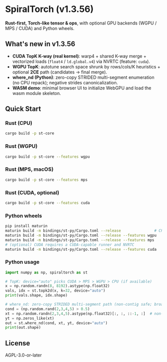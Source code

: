 # SpiralTorch (v1.3.56)

**Rust-first, Torch-like tensor & ops**, with optional GPU backends (WGPU / MPS / CUDA) and Python wheels.

## What's new in v1.3.56
- **CUDA TopK K-way (real kernel)**: warp4 + shared K-way merge + vectorized loads (`float4` / `ld.global.v4`) via NVRTC (feature: `cuda`).
- **WGPU TopK**: autotune search space shrunk by rows/cols/K heuristics + optional **2CE** path (candidates → final merge).
- **where_nd (Python)**: zero-copy STRIDED multi-segment enumeration (no CPU repack); negative strides canonicalization.
- **WASM demo**: minimal browser UI to initialize WebGPU and load the wasm module skeleton.

## Quick Start

### Rust (CPU)
```bash
cargo build -p st-core
```

### Rust (WGPU)
```bash
cargo build -p st-core --features wgpu
```

### Rust (MPS, macOS)
```bash
cargo build -p st-core --features mps
```

### Rust (CUDA, optional)
```bash
cargo build -p st-core --features cuda
```

### Python wheels
```bash
pip install maturin
maturin build -m bindings/st-py/Cargo.toml --release               # CPU
maturin build -m bindings/st-py/Cargo.toml --release --features wgpu
maturin build -m bindings/st-py/Cargo.toml --release --features mps
# (optional) CUDA requires a CUDA-capable runner and NVRTC
maturin build -m bindings/st-py/Cargo.toml --release --features cuda
```

### Python usage
```python
import numpy as np, spiraltorch as st

# TopK: device="auto" picks CUDA > MPS > WGPU > CPU (if available)
x = np.random.randn(8, 8192).astype(np.float32)
vals, idx = st.topk2d(x, k=32, device="auto")
print(vals.shape, idx.shape)

# where_nd: zero-copy STRIDED multi-segment path (non-contig safe; broadcast OK)
cond = (np.random.rand(2,3,4,5) > 0.5)
xt = np.random.randn(2,3,4,5).astype(np.float32)[:, :, ::-1, :]  # non-contiguous view example
yt = np.zeros_like(xt)
out = st.where_nd(cond, xt, yt, device="auto")
print(out.shape)
```

## License
AGPL-3.0-or-later
